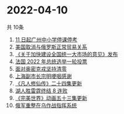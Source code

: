 # 2022-04-10
  共 10条

  <!-- BEGIN -->
  <!-- 最后更新时间:Sun Apr 10 2022 20:12:14 GMT+0000 (Coordinated Universal Time) -->
  1. [11 日起广州中小学停课停考](https://www.zhihu.com/search?q=广州疫情)
1. [美国取消与俄罗斯正常贸易关系](https://www.zhihu.com/search?q=拜登)
1. [《关于加快建设全国统一大市场的意见》发布](https://www.zhihu.com/search?q=中共中央)
1. [法国 2022 年总统选举一轮投票](https://www.zhihu.com/search?q=法国总统选举)
1. [面对奥密克戎坚持清零](https://www.zhihu.com/search?q=奥密克戎)
1. [上海副市长宗明哽咽感谢](https://www.zhihu.com/search?q=上海疫情防控)
1. [《凡人修仙传》二十四集更新](https://www.zhihu.com/search?q=凡人修仙传之魔道争锋二十四集)
1. [湖人胜雷霆终结 8 连败](https://www.zhihu.com/search?q=湖人)
1. [《完美世界》动画五十三集更新](https://www.zhihu.com/search?q=完美世界动画53集)
1. [俄军重整在乌作战指挥系统](https://www.zhihu.com/search?q=俄乌局势)
  <!-- END -->
  